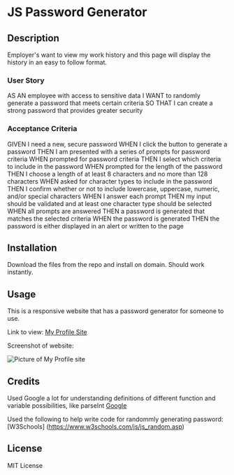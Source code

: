 # JS Password Generator

## Description

Employer's want to view my work history and this page will display the history in an easy to follow format.

### User Story

AS AN employee with access to sensitive data
I WANT to randomly generate a password that meets certain criteria
SO THAT I can create a strong password that provides greater security

### Acceptance Criteria

GIVEN I need a new, secure password
WHEN I click the button to generate a password
THEN I am presented with a series of prompts for password criteria
WHEN prompted for password criteria
THEN I select which criteria to include in the password
WHEN prompted for the length of the password
THEN I choose a length of at least 8 characters and no more than 128 characters
WHEN asked for character types to include in the password
THEN I confirm whether or not to include lowercase, uppercase, numeric, and/or special characters
WHEN I answer each prompt
THEN my input should be validated and at least one character type should be selected
WHEN all prompts are answered
THEN a password is generated that matches the selected criteria
WHEN the password is generated
THEN the password is either displayed in an alert or written to the page

## Installation

Download the files from the repo and install on domain. Should work instantly.

## Usage

This is a responsive website that has a password generator for someone to use.

Link to view: [My Profile Site](https://pgold762.github.io/mod2-profile/)

Screenshot of website: 

![Picture of My Profile site](./assets/images/screenshot-project2.png "My Profile Site")

## Credits

Used Google a lot for understanding definitions of different function and variable possibilities, like parseInt [Google](https://www.google.com/search?q=what+does+parseint+mean+in+js&rlz=1C1RXQR_enUS992US992&oq=&aqs=chrome.0.35i39i362l8.105735j0j7&sourceid=chrome&ie=UTF-8)

Used the following to help write code for randommly generating password: [W3Schools] (https://www.w3schools.com/js/js_random.asp)



## License

MIT License
